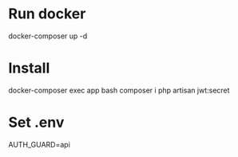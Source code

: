 # Run docker
docker-composer up -d

# Install 
docker-composer exec app bash
composer i
php artisan jwt:secret

# Set .env
AUTH_GUARD=api
